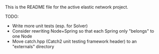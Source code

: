 This is the README file for the active elastic network project.

TODO:
- Write more unit tests (esp. for Solver)
- Consider rewriting Node+Spring so that each Spring only "belongs" to one Node
- Move catch.hpp (Catch2 unit testing framework header) to an "externals" directory
